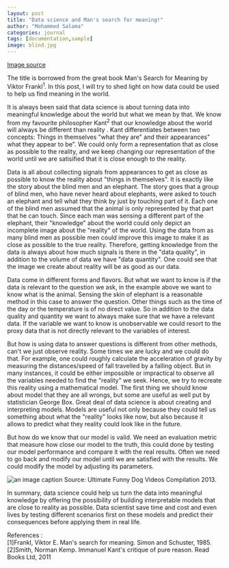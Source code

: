 ```yaml
---
layout: post
title: "Data science and Man's search for meaning!"
author: "Mohammed Salama"
categories: journal
tags: [documentation,sample]
image: blind.jpg
---
```


[Image source](https://www.researchgate.net/publication/50392294_Re-thinking_Enrolment_in_Identity_Card_Schemes/figures)

The title is borrowed from the great book Man's Search for Meaning by Viktor Frankl<sup>1</sup>. In this post, I will try to shed light on how data could be used to help us find meaning in the world.

It is always been said that data science is about turning data into meaningful knowledge about the world but what we mean by that. We know from my favourite philosopher Kant<sup>2</sup> that our knowledge about the world will always be different than reality . Kant differentiates between two concepts: Things in themselves "what they are" and their appearances" what they appear to be". We could only form a representation that as close as possible to the reality, and we keep changing our representation of the world until we are satisified that it is close enough to the reality.

Data is all about collecting signals from appearances to get as close as possible to know the reality about "things in themselves". It is exactly like the story about the blind men and an elephant. The story goes that a group of blind men, who have never heard about elephants, were asked to touch an elephant and tell what they think by just by touching part of it. Each one of the blind men assumed that the animal is only represented by that part that he can touch. Since each man was sensing a different part of the elephant, their "knowledge" about the world could only depict an incomplete image about the "reality" of the world. Using the data from as many blind men as possible men could improve this image to make it as close as possible to the true reality. Therefore, getting knowledge from the data is always about how much signals is there in the "data quality", in addition to the volume of data we have "data quantity". One could see that the image we create about reality will be as good as our data. 

Data come in different forms and flavors. But what we want to know is if the data is relevant to the question we ask, in the example above we want to know what is the animal. Sensing the skin of elephant is a reasonable method in this case to answer the question. Other things such as the time of the day or the temperature is of no direct value. So in addition to the data quality and quantity we want to always make sure that we have a relevant data. If the variable we want to know is unobservable we could resort to the proxy data that is not directly relevant to the variables of interest.

But how is using data to answer questions is different from other methods, can't we just observe reality. Some times we are lucky and we could do that. For example, one could roughly calculate the acceleration of gravity by measuring the distances/speed of fall travelled by a falling object. But in many instances, it could be either impossible or impractical to observe all the variables needed to find the "reality" we seek. Hence, we try to recreate this reality using a mathematical model. The first thing we should know about model that they are all wrongs, but some are useful as well put by statistician George Box. Great deal of data science is about creating and interpreting models. Models are useful not only because they could tell us something about what the "reality" looks like now, but also because it allows to predict what they reality could look like in the future. 

But how do we know that our model is valid. We need an evaluation metric that measure how close our model to the truth, this could done by testing our model performance and compare it with the real results. Often we need to go back and modify our model until we are satisfied with the results. We could modify the model by adjusting its parameters.

![an image caption Source: Ultimate Funny Dog Videos Compilation 2013.](../assets/img/oh_no.png)

In summary, data science could help us turn the data into meaningful knowledge by offering the possibility of building interpretable models that are close to reality as possible. Data scientist save time and cost and even lives by testing different scenarios first on these models and predict their consequences before applying them in real life.

References :
<br>
[1]Frankl, Viktor E. Man's search for meaning. Simon and Schuster, 1985.
[2]Smith, Norman Kemp. Immanuel Kant's critique of pure reason. Read Books Ltd, 2011


